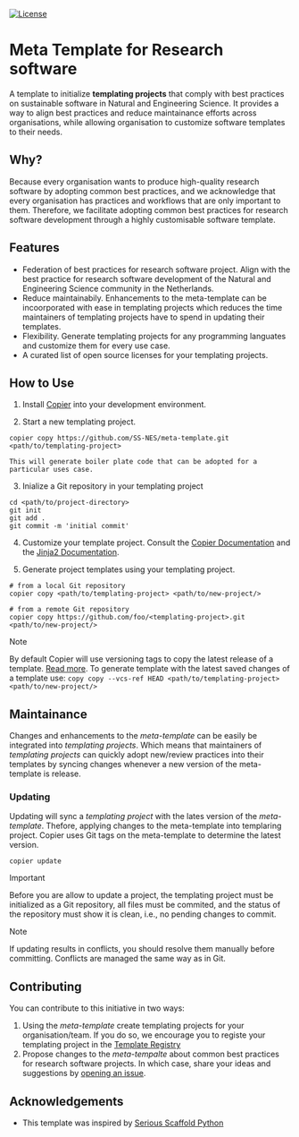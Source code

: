 [![License](https://img.shields.io/badge/License-Apache_2.0-blue.svg)](https://opensource.org/licenses/Apache-2.0)

# Meta Template for Research software

A template to initialize **templating projects** that comply with best practices on sustainable software in Natural and Engineering Science. It provides a way to align best practices and reduce maintainance efforts across 
organisations, while allowing organisation to customize software templates to their needs. 

## Why?

Because every organisation wants to produce high-quality research software by adopting common best practices, and we acknowledge that every organisation has practices and workflows that are only important to them. Therefore, we facilitate adopting common best practices for research software development through a highly customisable software template.

## Features

- Federation of best practices for research software project. Align with the best practice for research software development of the Natural and Engineering Science community in the Netherlands.
- Reduce maintainabily. Enhancements to the meta-template can be incoorporated with ease in templating projects which reduces the time maintainers of templating projects have to spend in updating their templates.
- Flexibility. Generate templating projects for any programming languates and customize them for every use case.  
- A curated list of open source licenses for your templating projects.

## How to Use

1. Install [Copier](https://copier.readthedocs.io) into your development environment.

2. Start a new templating project.

```shell
copier copy https://github.com/SS-NES/meta-template.git <path/to/templating-project>
```
    This will generate boiler plate code that can be adopted for a particular uses case.

3. Inialize a Git repository in your templating project

```shell
cd <path/to/project-directory>
git init
git add . 
git commit -m 'initial commit'
```
4. Customize your template project. Consult the [Copier Documentation](https://copier.readthedocs.io/en/stable/creating/) and the [Jinja2 Documentation](https://jinja.palletsprojects.com/en/stable/templates/).

5. Generate project templates using your templating project.

```shell
# from a local Git repository
copier copy <path/to/templating-project> <path/to/new-project/>

# from a remote Git repository
copier copy https://github.com/foo/<templating-project>.git <path/to/new-project/>
```

> [!NOTE]
> By default Copier will use versioning tags to copy the latest release of a template. [Read more](https://copier.readthedocs.io/en/stable/generating/#templates-versions). 
> To generate template with the latest saved changes of a template use: 
> ```copy copy --vcs-ref HEAD <path/to/templating-project> <path/to/new-project/>```

## Maintainance

Changes and enhancements to the *meta-template* can be easily be integrated into *templating projects*. Which means that maintainers of *templating projects* can quickly adopt new/review practices into their templates by syncing changes whenever a new version of the meta-template is release.

### Updating

Updating will sync a *templating project* with the lates version of the *meta-template*. Thefore, applying changes to the meta-template into templaring project. Copier uses Git tags on the meta-template to determine the latest version. 

```shell
copier update
```

> [!IMPORTANT] 
> Before you are allow to update a project, the templating project must be initialized as a Git repository, all files must be commited, and the status of the repository must show it is clean, i.e., no pending changes to commit.

> [!NOTE]
> If updating results in conflicts, you should resolve them manually before committing. Conflicts are managed the same way as in Git.

## Contributing

You can contribute to this initiative in two ways:

1. Using the *meta-template* create templating projects for your organisation/team. If you do so, we encourage you to registe your templating project in the [Template Registry](REGISTRY.md)
2. Propose changes to the *meta-tempalte* about common best practices for research software projects.  In which case, share your ideas and suggestions by [opening an issue](https://github.com/SS-NES/meta-template/issues).

## Acknowledgements

- This template was inspired by [Serious Scaffold Python](https://github.com/serious-scaffold/ss-python)

